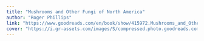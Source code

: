```yaml
---
title: "Mushrooms and Other Fungi of North America"
author: "Roger Phillips"
link: "https://www.goodreads.com/en/book/show/415972.Mushrooms_and_Other_Fungi_of_North_America"
cover: "https://i.gr-assets.com/images/S/compressed.photo.goodreads.com/books/1347486496l/415972.jpg"
---
```

